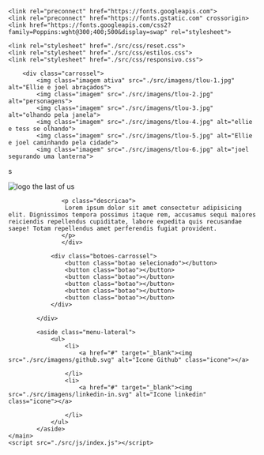 <!DOCTYPE html>
<html lang="pt-BR">
<head>
    <meta charset="UTF-8">
    <meta http-equiv="X-UA-Compatible" content="IE=edge">
    <meta name="viewport" content="width=device-width, initial-scale=1.0">
    <title>The Last of us - Série</title>

    <link rel="preconnect" href="https://fonts.googleapis.com">
    <link rel="preconnect" href="https://fonts.gstatic.com" crossorigin>
    <link href="https://fonts.googleapis.com/css2?family=Poppins:wght@300;400;500&display=swap" rel="stylesheet">

    <link rel="stylesheet" href="./src/css/reset.css">
    <link rel="stylesheet" href="./src/css/estilos.css">
    <link rel="stylesheet" href="./src/css/responsivo.css">
</head>
<body>
      <main>

        <div class="carrossel">
            <img class="imagem ativa" src="./src/imagens/tlou-1.jpg" alt="Ellie e joel abraçados">
            <img class="imagem" src="./src/imagens/tlou-2.jpg" alt="personagens">
            <img class="imagem" src="./src/imagens/tlou-3.jpg" alt="olhando pela janela">
            <img class="imagem" src="./src/imagens/tlou-4.jpg" alt="ellie e tess se olhando">
            <img class="imagem" src="./src/imagens/tlou-5.jpg" alt="Ellie e joel caminhando pela cidade">
            <img class="imagem" src="./src/imagens/tlou-6.jpg" alt="joel segurando uma lanterna">

s
        </div>
            <div class="conteudo">
                <div class="informacoes">
                   <img class="logo" src="./src/imagens/logo.png" alt="logo the last of us">

                   <p class="descricao">
                    Lorem ipsum dolor sit amet consectetur adipisicing elit. Dignissimos tempora possimus itaque rem, accusamus sequi maiores reiciendis repellendus cupiditate, labore expedita quis recusandae saepe! Totam repellendus amet perferendis fugiat provident.
                   </p>
                   </div>

                <div class="botoes-carrossel">
                    <button class="botao selecionado"></button>
                    <button class="botao"></button>
                    <button class="botao"></button>
                    <button class="botao"></button>
                    <button class="botao"></button>
                    <button class="botao"></button>
                </div>

            </div>

            <aside class="menu-lateral">
                <ul>
                    <li>
                        <a href="#" target="_blank"><img src="./src/imagens/github.svg" alt="Icone Github" class="icone"></a>
                        
                    </li>
                    <li>
                        <a href="#" target="_blank"><img src="./src/imagens/linkedin-in.svg" alt="Icone linkedin" class="icone"></a>

                    </li>
                </ul>
            </aside>
    </main>
    <script src="./src/js/index.js"></script>

</body>
</html>
